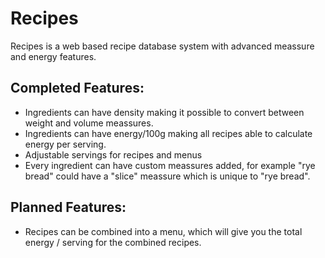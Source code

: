 # Recipes
Recipes is a web based recipe database system with advanced meassure and energy features.

## Completed Features:

* Ingredients can have density making it possible to convert between weight and volume meassures.
* Ingredients can have energy/100g making all recipes able to calculate energy per serving.
* Adjustable servings for recipes and menus
* Every ingredient can have custom meassures added, for example "rye bread" could have a "slice" meassure which is unique to "rye bread".

## Planned Features:

* Recipes can be combined into a menu, which will give you the total energy / serving for the combined recipes.
